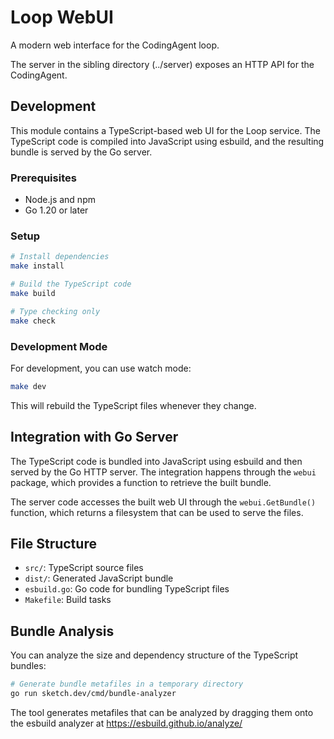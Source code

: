 # Loop WebUI

A modern web interface for the CodingAgent loop.

The server in the sibling directory (../server) exposes an HTTP API for
the CodingAgent.

## Development

This module contains a TypeScript-based web UI for the Loop service. The TypeScript code is compiled into JavaScript using esbuild, and the resulting bundle is served by the Go server.

### Prerequisites

- Node.js and npm
- Go 1.20 or later

### Setup

```bash
# Install dependencies
make install

# Build the TypeScript code
make build

# Type checking only
make check
```

### Development Mode

For development, you can use watch mode:

```bash
make dev
```

This will rebuild the TypeScript files whenever they change.

## Integration with Go Server

The TypeScript code is bundled into JavaScript using esbuild and then served by the Go HTTP server. The integration happens through the `webui` package, which provides a function to retrieve the built bundle.

The server code accesses the built web UI through the `webui.GetBundle()` function, which returns a filesystem that can be used to serve the files.

## File Structure

- `src/`: TypeScript source files
- `dist/`: Generated JavaScript bundle
- `esbuild.go`: Go code for bundling TypeScript files
- `Makefile`: Build tasks

## Bundle Analysis

You can analyze the size and dependency structure of the TypeScript bundles:

```bash
# Generate bundle metafiles in a temporary directory
go run sketch.dev/cmd/bundle-analyzer
```

The tool generates metafiles that can be analyzed by dragging them onto the esbuild analyzer at https://esbuild.github.io/analyze/
